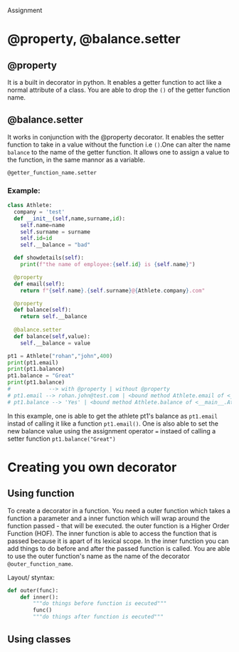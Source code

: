 Assignment
# @property,  @balance.setter
## @property

It is a built in decorator in python. It enables a getter function to act like a normal attribute of a class. You are able to drop the `()` of the getter function name.

## @balance.setter

It works in conjunction with the @property decorator. It enables the setter function to take in a value without the function i.e `()`.One can alter the name `balance` to the name of the getter function. It allows one to assign a value to the function, in the same mannor as a variable.

`@getter_function_name.setter`

### Example:
```python
class Athlete:
  company = 'test'
  def __init__(self,name,surname,id):
    self.name=name
    self.surname = surname
    self.id=id
    self.__balance = "bad"

  def showdetails(self):
    print(f"the name of employee:{self.id} is {self.name}")

  @property
  def email(self):
    return f"{self.name}.{self.surname}@{Athlete.company}.com"

  @property
  def balance(self):
    return self.__balance
    
  @balance.setter
  def balance(self,value):
    self.__balance = value

pt1 = Athlete("rohan","john",400)
print(pt1.email)
print(pt1.balance)
pt1.balance = "Great"
print(pt1.balance)
#            --> with @property | without @property
# pt1.email --> rohan.john@test.com | <bound method Athlete.email of <__main__.Athlete object at (memory location)>
# pt1.balance --> 'Yes' | <bound method Athlete.balance of <__main__.Athlete object at (memory location)>
```

In this example, one is able to get the athlete pt1's balance as `pt1.email` instad of calling it like a function `pt1.email()`. One is also able to set the new balance value using the assignment operator `=` instaed of calling a setter function `pt1.balance("Great")`
 
# Creating you own decorator 

## Using function

To create a decorator in a function. You need a outer function which takes a function a parameter and a inner function which will wrap around the function passed - that will be executed. the outer function is a Higher Order Function (HOF). The inner function is able to access the function that is passed because it is apart of its lexical scope. In the inner function you can add things to do before and after the passed function is called. You are able to use the outer function's name as the name of the decorator `@outer_function_name`.

Layout/ styntax:

```python
def outer(func):
    def inner():
        """do things before function is eecuted"""
        func()
        """do things after function is eecuted"""
```
## Using classes
